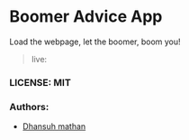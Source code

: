 # Boomer Advice App

Load the webpage, let the boomer, boom you!


> live: []()

### LICENSE: MIT

### Authors:
 - [Dhansuh mathan](Dhansuhmathan)
